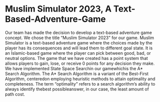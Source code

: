 <h1>Muslim Simulator 2023, A Text-Based-Adventure-Game</h1>

Our team has made the decision to develop a text-based adventure game concept. We chose the title “Muslim Simulator 2023” for our game. Muslim Simulator is a text-based adventure game where the choices made by the player has its consequences and will lead them  to  different  goal  state. It  is  an  Islamic-based  game  where  the  player  can  pick between good, bad, or neutral options. The game that we have created has a point system that allows players to gain, lose, or receive 0 points for any decision they make. We have implemented State Space Searchin our  gamewhichis the A* Search  Algorithm. The A* Search Algorithm is a variant of the Best-First Algorithm, centeredon employing heuristic methods to attain optimality and completeness. The term “optimality” refers to a search algorithm’s ability to always identify thebest  possibleanswer,  in  our  case,  the  least amount of path cost. 
